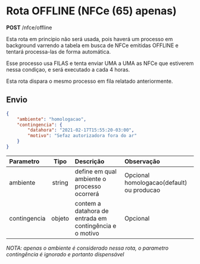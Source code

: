 # Rota OFFLINE (NFCe (65) apenas)


**POST** /nfce/offline


Esta rota em principio não será usada, pois haverá um processo em background varrendo a tabela em busca de NFCe emitidas OFFLINE e tentará processa-las de forma automática.

Esse processo usa FILAS e tenta enviar UMA a UMA as NFCe que estiverem nessa condiçao, e será executado a cada 4 horas.


Esta rota dispara o mesmo processo em fila relatado anteriormente.

## Envio

```json
{
    "ambiente": "homologacao",
    "contingencia": {
        "datahora": "2021-02-17T15:55:20-03:00",
        "motivo": "Sefaz autorizadora fora do ar"
    }
}
```

|Parametro|Tipo|Descrição|Observação|
|:---|:---:|:---|:---|
|ambiente|string|define em qual ambiente o processo ocorrerá|Opcional homologacao(default) ou producao|
|contingencia|objeto|contem a datahora de entrada em contingência e o motivo|Opcional|

*NOTA: apenas o ambiente é considerado nessa rota, o parametro contingência é ignorado e portanto dispensável*